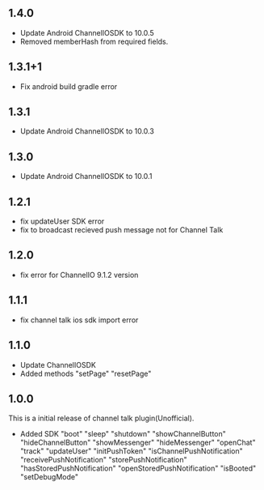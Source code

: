 ## 1.4.0
- Update Android ChannelIOSDK to 10.0.5
- Removed memberHash from required fields.

## 1.3.1+1
- Fix android build gradle error

## 1.3.1
- Update Android ChannelIOSDK to 10.0.3

## 1.3.0
- Update Android ChannelIOSDK to 10.0.1

## 1.2.1
- fix updateUser SDK error
- fix to broadcast recieved push message not for Channel Talk

## 1.2.0
- fix error for ChannelIO 9.1.2 version

## 1.1.1
- fix channel talk ios sdk import error

## 1.1.0
- Update ChannelIOSDK
- Added methods
"setPage"
"resetPage"

## 1.0.0

This is a initial release of channel talk plugin(Unofficial).

- Added SDK
"boot"
"sleep"
"shutdown"
"showChannelButton"
"hideChannelButton"
"showMessenger"
"hideMessenger"
"openChat"
"track"
"updateUser"
"initPushToken"
"isChannelPushNotification"
"receivePushNotification"
"storePushNotification"
"hasStoredPushNotification"
"openStoredPushNotification"
"isBooted"
"setDebugMode"
